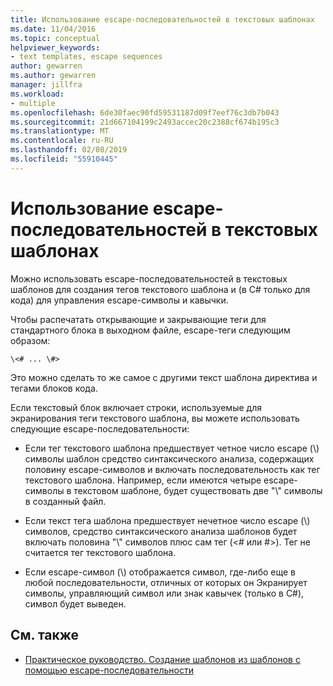 ```yaml
---
title: Использование escape-последовательностей в текстовых шаблонах
ms.date: 11/04/2016
ms.topic: conceptual
helpviewer_keywords:
- text templates, escape sequences
author: gewarren
ms.author: gewarren
manager: jillfra
ms.workload:
- multiple
ms.openlocfilehash: 6de30faec90fd59531187d09f7eef76c3db7b043
ms.sourcegitcommit: 21d667104199c2493accec20c2388cf674b195c3
ms.translationtype: MT
ms.contentlocale: ru-RU
ms.lasthandoff: 02/08/2019
ms.locfileid: "55910445"
---
```

# <a name="using-escape-sequences-in-text-templates"></a>Использование escape-последовательностей в текстовых шаблонах
Можно использовать escape-последовательностей в текстовых шаблонов для создания тегов текстового шаблона и (в C# только для кода) для управления escape-символы и кавычки.

 Чтобы распечатать открывающие и закрывающие теги для стандартного блока в выходном файле, escape-теги следующим образом:

```
\<# ... \#>
```

 Это можно сделать то же самое с другими текст шаблона директива и тегами блоков кода.

 Если текстовый блок включает строки, используемые для экранирования теги текстового шаблона, вы можете использовать следующие escape-последовательности:

-   Если тег текстового шаблона предшествует четное число escape (\\) символы шаблон средство синтаксического анализа, содержащих половину escape-символов и включать последовательность как тег текстового шаблона. Например, если имеются четыре escape-символы в текстовом шаблоне, будет существовать две "\\" символы в созданный файл.

-   Если текст тега шаблона предшествует нечетное число escape (\\) символов, средство синтаксического анализа шаблонов будет включать половина "\\" символов плюс сам тег (\<# или #>). Тег не считается тег текстового шаблона.

-   Если escape-символ (\\) отображается символ, где-либо еще в любой последовательности, отличных от которых он Экранирует символы, управляющий символ или знак кавычек (только в C#), символ будет выведен.

## <a name="see-also"></a>См. также

- [Практическое руководство. Создание шаблонов из шаблонов с помощью escape-последовательности](../modeling/how-to-generate-templates-from-templates-by-using-escape-sequences.md)